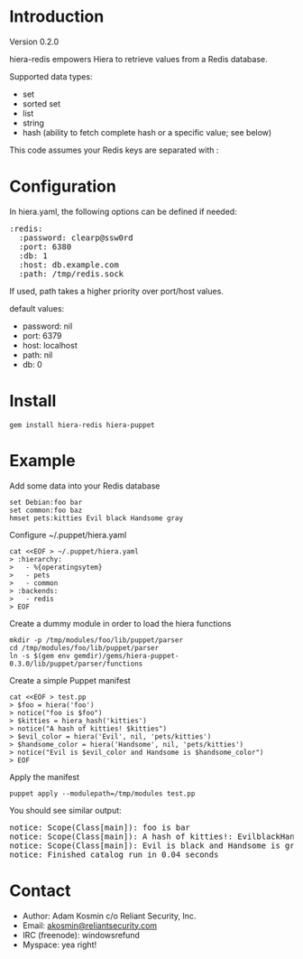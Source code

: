 Introduction
============

Version 0.2.0

hiera-redis empowers Hiera to retrieve values from a Redis database.

Supported data types:

* set
* sorted set
* list
* string
* hash (ability to fetch complete hash or a specific value; see below)

This code assumes your Redis keys are separated with :

Configuration
=============
In hiera.yaml, the following options can be defined if needed:
<pre>
:redis:
  :password: clearp@ssw0rd
  :port: 6380
  :db: 1
  :host: db.example.com
  :path: /tmp/redis.sock
</pre>

If used, path takes a higher priority over port/host values.

default values:

* password: nil
* port: 6379
* host: localhost
* path: nil
* db: 0

Install
=======

`gem install hiera-redis hiera-puppet`

Example
=======

Add some data into your Redis database

`set Debian:foo bar`  
`set common:foo baz`  
`hmset pets:kitties Evil black Handsome gray`  

Configure ~/.puppet/hiera.yaml

`cat <<EOF > ~/.puppet/hiera.yaml`  
`> :hierarchy:`  
`>   - %{operatingsytem}`  
`>   - pets`  
`>   - common`  
`> :backends:`  
`>   - redis`  
`> EOF`  

Create a dummy module in order to load the hiera functions

`mkdir -p /tmp/modules/foo/lib/puppet/parser`  
`cd /tmp/modules/foo/lib/puppet/parser`  
`ln -s $(gem env gemdir)/gems/hiera-puppet-0.3.0/lib/puppet/parser/functions`  

Create a simple Puppet manifest

`cat <<EOF > test.pp`  
`> $foo = hiera('foo')`  
`> notice("foo is $foo")`  
`> $kitties = hiera_hash('kitties')`  
`> notice("A hash of kitties! $kitties")`  
`> $evil_color = hiera('Evil', nil, 'pets/kitties')`  
`> $handsome_color = hiera('Handsome', nil, 'pets/kitties')`  
`> notice("Evil is $evil_color and Handsome is $handsome_color")`  
`> EOF`  

Apply the manifest

`puppet apply --modulepath=/tmp/modules test.pp`

You should see similar output:
<pre>
notice: Scope(Class[main]): foo is bar
notice: Scope(Class[main]): A hash of kitties!: EvilblackHandsomegray
notice: Scope(Class[main]): Evil is black and Handsome is gray
notice: Finished catalog run in 0.04 seconds
</pre>

Contact
=======

* Author: Adam Kosmin c/o Reliant Security, Inc.
* Email: akosmin@reliantsecurity.com
* IRC (freenode): windowsrefund
* Myspace: yea right!

